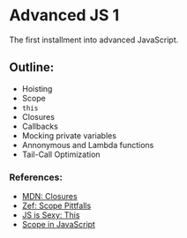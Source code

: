 # Advanced JS 1

The first installment into advanced JavaScript.

## Outline:
- Hoisting
- Scope
- `this`
- Closures
- Callbacks
- Mocking private variables
- Annonymous and Lambda functions
- Tail-Call Optimization

### References:
- [MDN: Closures](https://developer.mozilla.org/en-US/docs/Web/JavaScript/Closures)
- [Zef: Scope Pittfalls](http://zef.me/blog/2843/javascript-the-scope-pitfall)
- [JS is Sexy: This](http://javascriptissexy.com/understand-javascripts-this-with-clarity-and-master-it/)
- [Scope in JavaScript](http://web.archive.org/web/20110725013125/http://www.digital-web.com/articles/scope_in_javascript/)
